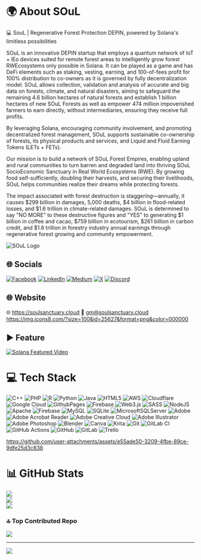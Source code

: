# 🌍 About SOuL
💻 SouL | Regenerative Forest Protection DEPIN, powered by Solana's limitless possibilities

SOuL is an innovative DEPIN startup that employs a quantum network of IoT + lEo devices suited for remote forest areas to intelligently grow forest RWEcosystems only possible in Solana. It can be played as a game and has DeFi elements such as staking, vesting, earning, and 100-of-fees profit for 100% distribution to co-owners as it is governed by fully decentralization model. SOuL allows collection, validation and analysis of accurate and big data on forests, climate, and natural disasters, aiming to safeguard the remaining 4.6 billion hectares of natural forests and establish 1 billion hectares of new SOuL Forests as well as empower 474 million impoverished farmers to earn directly, without intermediaries, ensuring they receive full profits. 

By leveraging Solana, encouraging community involvement, and promoting decentralized forest management, SOuL supports sustainable co-ownership of forests, its physical products and services, and Liquid and Fluid Earning Tokens (LETs + FETs).

Our mission is to build a network of SOuL Forest Empires, enabling upland and rural communities to turn barren and degraded land into thriving SOuL SocioEconomic Sanctuary in Real World Ecosystems (RWE). By growing food self-sufficiently, doubling their harvests, and securing their livelihoods, SOuL helps communities realize their dreams while protecting forests.

The impact associated with forest destruction is staggering—annually, it causes $299 billion in damages, 5,000 deaths, $4 billion in flood-related losses, and $1.6 trillion in climate-related damages. SOuL is determined to say "NO MORE" to these destructive figures and "YES" to generating $1 billion in coffee and cacao, $759 billion in ecotourism, $261 billion in carbon credit, and $1.6 trillion in forestry industry annual earnings through regenerative forest growing and community empowerment.

![SOuL Logo](https://github.com/user-attachments/assets/bd8081b4-b67b-45e2-902f-c1bf33872645)

## 🌐 Socials
[![Facebook](https://img.shields.io/badge/Facebook-%231877F2.svg?logo=Facebook&logoColor=white)](https://www.facebook.com/SOuLFST) [![LinkedIn](https://img.shields.io/badge/LinkedIn-%230077B5.svg?logo=linkedin&logoColor=white)](https://www.linkedin.com/in/jr0d3las/) [![Medium](https://img.shields.io/badge/Medium-12100E?logo=medium&logoColor=white)](https://medium.com/@SOuLFST) [![X](https://img.shields.io/badge/X-black.svg?logo=X&logoColor=white)](https://x.com/SOuLFST) [![Discord](**https://github.com/user-attachments/assets/139f34dd-374c-4cc7-90ab-e7dffecd6758)](https://discord.gg/BZ9WPfmU) 

## 🌐 Website
🌐 https://soulsanctuary.cloud
📧 gm@soulsanctuary.cloud
https://img.icons8.com/?size=100&id=25627&format=png&color=000000

## ▶️ Feature
[![Solana Featured Video](https://github.com/user-attachments/assets/1279ca8d-fb88-4482-be33-5e804e2d9783)](https://www.youtube.com/embed/Yhh1WQllcoo?si=uv1JX3bRFUentWWd)

# 💻 Tech Stack
![C++](https://img.shields.io/badge/c++-%2300599C.svg?style=for-the-badge&logo=c%2B%2B&logoColor=white) ![PHP](https://img.shields.io/badge/php-%23777BB4.svg?style=for-the-badge&logo=php&logoColor=white) ![R](https://img.shields.io/badge/r-%23276DC3.svg?style=for-the-badge&logo=r&logoColor=white) ![Python](https://img.shields.io/badge/python-3670A0?style=for-the-badge&logo=python&logoColor=ffdd54) ![Java](https://img.shields.io/badge/java-%23ED8B00.svg?style=for-the-badge&logo=openjdk&logoColor=white) ![HTML5](https://img.shields.io/badge/html5-%23E34F26.svg?style=for-the-badge&logo=html5&logoColor=white) ![AWS](https://img.shields.io/badge/AWS-%23FF9900.svg?style=for-the-badge&logo=amazon-aws&logoColor=white) ![Cloudflare](https://img.shields.io/badge/Cloudflare-F38020?style=for-the-badge&logo=Cloudflare&logoColor=white) ![Google Cloud](https://img.shields.io/badge/GoogleCloud-%234285F4.svg?style=for-the-badge&logo=google-cloud&logoColor=white) ![GithubPages](https://img.shields.io/badge/github%20pages-121013?style=for-the-badge&logo=github&logoColor=white) ![Firebase](https://img.shields.io/badge/firebase-%23039BE5.svg?style=for-the-badge&logo=firebase) ![Web3.js](https://img.shields.io/badge/web3.js-F16822?style=for-the-badge&logo=web3.js&logoColor=white) ![SASS](https://img.shields.io/badge/SASS-hotpink.svg?style=for-the-badge&logo=SASS&logoColor=white) ![NodeJS](https://img.shields.io/badge/node.js-6DA55F?style=for-the-badge&logo=node.js&logoColor=white) ![Apache](https://img.shields.io/badge/apache-%23D42029.svg?style=for-the-badge&logo=apache&logoColor=white) ![Firebase](https://img.shields.io/badge/firebase-a08021?style=for-the-badge&logo=firebase&logoColor=ffcd34) ![MySQL](https://img.shields.io/badge/mysql-4479A1.svg?style=for-the-badge&logo=mysql&logoColor=white) ![SQLite](https://img.shields.io/badge/sqlite-%2307405e.svg?style=for-the-badge&logo=sqlite&logoColor=white) ![MicrosoftSQLServer](https://img.shields.io/badge/Microsoft%20SQL%20Server-CC2927?style=for-the-badge&logo=microsoft%20sql%20server&logoColor=white) ![Adobe](https://img.shields.io/badge/adobe-%23FF0000.svg?style=for-the-badge&logo=adobe&logoColor=white) ![Adobe Acrobat Reader](https://img.shields.io/badge/Adobe%20Acrobat%20Reader-EC1C24.svg?style=for-the-badge&logo=Adobe%20Acrobat%20Reader&logoColor=white) ![Adobe Creative Cloud](https://img.shields.io/badge/Adobe%20Creative%20Cloud-DA1F26.svg?style=for-the-badge&logo=Adobe%20Creative%20Cloud&logoColor=white) ![Adobe Illustrator](https://img.shields.io/badge/adobe%20illustrator-%23FF9A00.svg?style=for-the-badge&logo=adobe%20illustrator&logoColor=white) ![Adobe Photoshop](https://img.shields.io/badge/adobe%20photoshop-%2331A8FF.svg?style=for-the-badge&logo=adobe%20photoshop&logoColor=white) ![Blender](https://img.shields.io/badge/blender-%23F5792A.svg?style=for-the-badge&logo=blender&logoColor=white) ![Canva](https://img.shields.io/badge/Canva-%2300C4CC.svg?style=for-the-badge&logo=Canva&logoColor=white) ![Krita](https://img.shields.io/badge/Krita-203759?style=for-the-badge&logo=krita&logoColor=EEF37B) ![Git](https://img.shields.io/badge/git-%23F05033.svg?style=for-the-badge&logo=git&logoColor=white) ![GitLab CI](https://img.shields.io/badge/gitlab%20CI-%23181717.svg?style=for-the-badge&logo=gitlab&logoColor=white) ![GitHub Actions](https://img.shields.io/badge/github%20actions-%232671E5.svg?style=for-the-badge&logo=githubactions&logoColor=white) ![GitHub](https://img.shields.io/badge/github-%23121011.svg?style=for-the-badge&logo=github&logoColor=white) ![GitLab](https://img.shields.io/badge/gitlab-%23181717.svg?style=for-the-badge&logo=gitlab&logoColor=white) ![Trello](https://img.shields.io/badge/Trello-%23026AA7.svg?style=for-the-badge&logo=Trello&logoColor=white)

https://github.com/user-attachments/assets/e55ade50-3209-4fbe-89ce-9dfe25d3c838

# 📊 GitHub Stats
![](https://github-readme-stats.vercel.app/api?username=soulfst&theme=dark&hide_border=false&include_all_commits=false&count_private=false)<br/>
![](https://github-readme-streak-stats.herokuapp.com/?user=soulfst&theme=dark&hide_border=false)<br/>
![](https://github-readme-stats.vercel.app/api/top-langs/?username=soulfst&theme=dark&hide_border=false&include_all_commits=false&count_private=false&layout=compact)

### 🔝 Top Contributed Repo
![](https://github-contributor-stats.vercel.app/api?username=soulfst&limit=5&theme=dark&combine_all_yearly_contributions=true)

---
[![](https://visitcount.itsvg.in/api?id=soulfst&icon=0&color=0)](https://visitcount.itsvg.in)

<!-- Proudly created with GPRM ( https://gprm.itsvg.in ) -->
